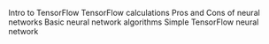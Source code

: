 Intro to TensorFlow
TensorFlow calculations
Pros and Cons of neural networks
Basic neural network algorithms
Simple  TensorFlow neural network
